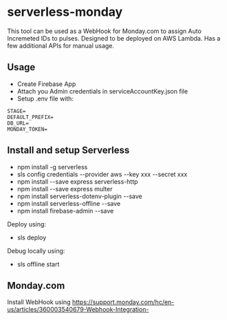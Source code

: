 # serverless-monday

This tool can be used as a WebHook for Monday.com to assign Auto Incremeted IDs to pulses.
Designed to be deployed on AWS Lambda.
Has a few additional APIs for manual usage.

## Usage

* Create Firebase App
* Attach you Admin credentials in serviceAccountKey.json file
* Setup .env file with:

```text
STAGE=
DEFAULT_PREFIX=
DB_URL=
MONDAY_TOKEN=
```

## Install and setup Serverless

* npm install -g serverless
* sls config credentials --provider aws --key xxx --secret xxx
* npm install --save express serverless-http
* npm install --save express multer 
* npm install serverless-dotenv-plugin --save
* npm install serverless-offline --save
* npm install firebase-admin --save

Deploy using:
* sls deploy

Debug locally using:
* sls offline start

## Monday.com

Install WebHook using https://support.monday.com/hc/en-us/articles/360003540679-Webhook-Integration-